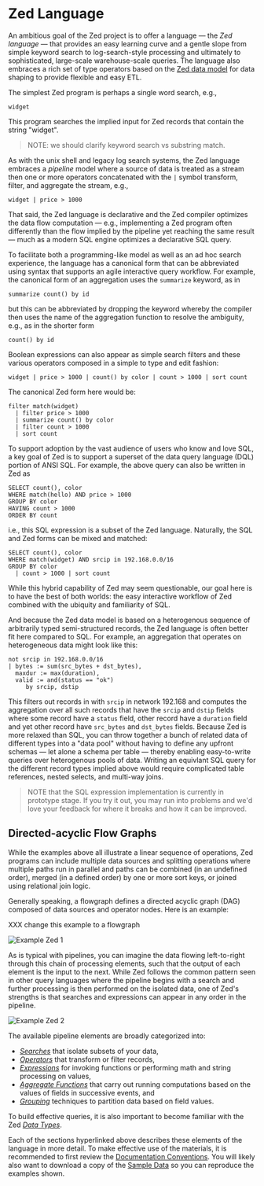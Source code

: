 # Zed Language

An ambitious goal of the Zed project is to offer a language
&mdash; the _Zed language_ &mdash;
that provides an easy learning curve and a gentle slope from simple keyword search
to log-search-style processing and ultimately to sophisticated, large-scale
warehouse-scale queries.  The language also embraces a rich set of type operators
based on the [Zed data model](../formats/zson.md) for data shaping
to provide flexible and easy ETL.

The simplest Zed program is perhaps a single word search, e.g.,
```
widget
```
This program searches the implied input for Zed records that
contain the string "widget".

> NOTE: we should clarify keyword search vs substring match.

As with the unix shell and legacy log search systems,
the Zed language embraces a _pipeline_ model where a source of data
is treated as a stream then one or more operators concatenated with
the `|` symbol transform, filter, and aggregate the stream, e.g.,
```
widget | price > 1000
```

That said, the Zed language is declarative and
the Zed compiler optimizes the data flow computation
&mdash; e.g., implementing a Zed program often differently than
the flow implied by the pipeline yet reaching the same result &mdash;
much as a modern SQL engine optimizes a declarative SQL query.

To facilitate both a programming-like model as well as an ad hoc search
experience, the language has a canonical form that can be abbreviated
using syntax that supports an agile interactive query workflow.
For example, the canonical form of an aggregation uses the `summarize`
keyword, as in
```
summarize count() by id
```
but this can be abbreviated by dropping the keyword whereby the compiler then
uses the name of the aggregation function to resolve the ambiguity, e.g.,
as in the shorter form
```
count() by id
```
Boolean expressions can also appear as simple search filters and these various
operators composed in a simple to type and edit fashion:
```
widget | price > 1000 | count() by color | count > 1000 | sort count
```
The canonical Zed form here would be:
```
filter match(widget)
  | filter price > 1000
  | summarize count() by color
  | filter count > 1000
  | sort count
```
To support adoption by the vast audience of users who know and love SQL,
a key goal of Zed is to support a superset of the data query language (DQL) portion
of ANSI SQL.  For example, the above query can also be written in Zed as
```
SELECT count(), color
WHERE match(hello) AND price > 1000
GROUP BY color
HAVING count > 1000
ORDER BY count
```
i.e., this SQL expression is a subset of the Zed language.
Naturally, the SQL and Zed forms can be mixed and matched:
```
SELECT count(), color
WHERE match(widget) AND srcip in 192.168.0.0/16
GROUP BY color
  | count > 1000 | sort count
```
While this hybrid capability of Zed may seem questionable, our goal here
is to have the best of both worlds: the easy interactive workflow of Zed
combined with the ubiquity and familiarity of SQL.

And because the Zed data model
is based on a heterogenous sequence of arbitrarily typed semi-structured records,
the Zed language is often better fit here compared to SQL.  For example, an aggregation
that operates on heterogeneous data might look like this:
```
not srcip in 192.168.0.0/16
| bytes := sum(src_bytes + dst_bytes),
  maxdur := max(duration),
  valid := and(status == "ok")
     by srcip, dstip
```
This filters out records in with `srcip` in network 192.168
and computes the aggregation over all such records that have the `srcip` and `dstip`
fields where some record have a `status` field, other record
have a `duration` field and yet other record have
`src_bytes` and `dst_bytes` fields.  Because Zed is more relaxed than SQL,
you can throw together a bunch of related data of different types into a "data pool"
without having to define any upfront schemas
&mdash; let alone a schema per table &mdash;
thereby enabling easy-to-write queries over heterogenous pools of data.
Writing an equivlant SQL query for the different record types implied above
would require complicated table references, nested selects, and multi-way joins.

> NOTE that the SQL expression implementation is currently in prototype stage.
> If you try it out, you may run into problems and we'd love your
> feedback for where it breaks and how it can be improved.

## Directed-acyclic Flow Graphs

While the examples above all illustrate a linear sequence of operations,
Zed programs can include multiple data sources and splitting operations
where multiple paths run in parallel and paths can be combined (in an
undefined order), merged (in a defined order) by one or more sort keys,
or joined using relational join logic.

Generally speaking, a flowgraph defines a directed acyclic graph (DAG) composed
of data sources and operator nodes.  Here is an example:

XXX change this example to a flowgraph

![Example Zed 1](images/example-zed.png)

As is typical with pipelines, you can imagine the data flowing left-to-right
through this chain of processing elements, such that the output of each element
is the input to the next.  While Zed follows the common pattern seen in
other query languages where the pipeline begins with a search and further
processing is then performed on the isolated data, one of Zed's
strengths is that searches and expressions can appear in any order in the
pipeline.

![Example Zed 2](images/example-zed-operator-search.png)

The available pipeline elements are broadly categorized into:

* _[Searches](search-syntax/README.md)_ that isolate subsets of your data,
* _[Operators](operators/README.md)_ that transform or filter records,
* _[Expressions](expressions/README.md)_ for invoking functions or performing math and string processing on values,
* _[Aggregate Functions](aggregate-functions/README.md)_ that carry out running computations based on the values of fields in successive events, and
* _[Grouping](grouping/README.md)_ techniques to partition data based on field values.

To build effective queries, it is also important to become familiar with the
Zed _[Data Types](data-types/README.md)_.

Each of the sections hyperlinked above describes these elements of the language
in more detail. To make effective use of the materials, it is recommended to
first review the [Documentation Conventions](conventions/README.md). You will
likely also want to download a copy of the
[Sample Data](https://github.com/brimdata/zed-sample-data) so you can reproduce
the examples shown.
